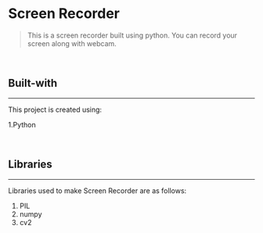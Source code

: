 # Screen Recorder

>This is a screen recorder built using python. You can record your screen along with webcam.

<br>

## Built-with
---

This project is created using:

 1.Python

<br>

## Libraries
---

Libraries used to make Screen Recorder are as follows:

 1. PIL
 2. numpy
 3. cv2
